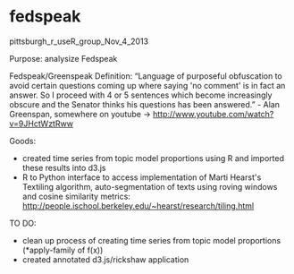 fedspeak
========

pittsburgh_r_useR_group_Nov_4_2013

Purpose: analysize Fedspeak

Fedspeak/Greenspeak Definition: 
	“Language of purposeful obfuscation to avoid certain questions coming up where saying 'no comment' is in 
 	 fact an answer. So I proceed with 4 or 5 sentences which become increasingly obscure and the Senator 
	 thinks his questions has been answered.” 
                  - Alan Greenspan, somewhere on youtube -> http://www.youtube.com/watch?v=9JHctWztRww
                  
Goods: 

 * created time series from topic model proportions using R and imported these results into d3.js
 * R to Python interface to access implementation of Marti Hearst's Textiling algorithm, auto-segmentation of texts using roving windows and cosine similarity metrics: http://people.ischool.berkeley.edu/~hearst/research/tiling.html
 

TO DO: 

 * clean up process of creating time series from topic model proportions (*apply-family of f(x))
 * created annotated d3.js/rickshaw application
